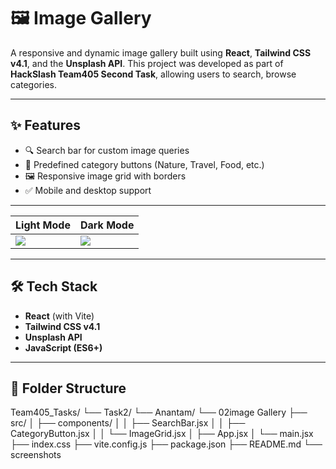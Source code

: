 

# 🖼️ Image Gallery

A responsive and dynamic image gallery built using **React**, **Tailwind CSS v4.1**, and the **Unsplash API**. This project was developed as part of **HackSlash Team405 Second Task**, allowing users to search, browse categories.

---

## ✨ Features

- 🔍 Search bar for custom image queries
- 📁 Predefined category buttons (Nature, Travel, Food, etc.)
- 🖼️ Responsive image grid with borders
- ✅ Mobile and desktop support

---


| Light Mode                         | Dark Mode                          |
|------------------------------------|------------------------------------|
| ![](./screenshots/light.png)       | ![](./screenshots/dark.png)        |

---

## 🛠️ Tech Stack

- **React** (with Vite)
- **Tailwind CSS v4.1**
- **Unsplash API**
- **JavaScript (ES6+)**

---

## 📁 Folder Structure
Team405_Tasks/
└── Task2/
└── Anantam/
└── 02image Gallery
├── src/
│ ├── components/
│ │ ├── SearchBar.jsx
│ │ ├── CategoryButton.jsx
│ │ └── ImageGrid.jsx
│ ├── App.jsx
│ └── main.jsx
├── index.css
├── vite.config.js
├── package.json
├── README.md
└── screenshots

